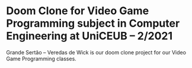 # Doom Clone for Video Game Programming subject in Computer Engineering at UniCEUB – 2/2021 #

Grande Sertão – Veredas de Wick is our doom clone project for our Video Game Programming classes.
